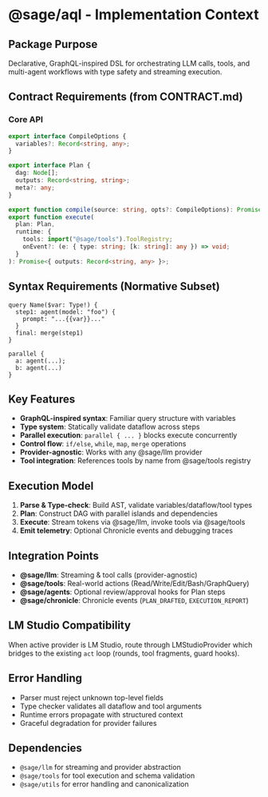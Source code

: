 # @sage/aql - Implementation Context

## Package Purpose
Declarative, GraphQL-inspired DSL for orchestrating LLM calls, tools, and multi-agent workflows with type safety and streaming execution.

## Contract Requirements (from CONTRACT.md)

### Core API
```ts
export interface CompileOptions {
  variables?: Record<string, any>;
}

export interface Plan {
  dag: Node[];
  outputs: Record<string, string>;
  meta?: any;
}

export function compile(source: string, opts?: CompileOptions): Promise<Plan>;
export function execute(
  plan: Plan,
  runtime: {
    tools: import("@sage/tools").ToolRegistry;
    onEvent?: (e: { type: string; [k: string]: any }) => void;
  }
): Promise<{ outputs: Record<string, any> }>;
```

## Syntax Requirements (Normative Subset)
```aql
query Name($var: Type!) { 
  step1: agent(model: "foo") { 
    prompt: "...{{var}}..." 
  } 
  final: merge(step1) 
}

parallel { 
  a: agent(...); 
  b: agent(...) 
}
```

## Key Features
- **GraphQL-inspired syntax**: Familiar query structure with variables
- **Type system**: Statically validate dataflow across steps
- **Parallel execution**: `parallel { ... }` blocks execute concurrently
- **Control flow**: `if/else`, `while`, `map`, `merge` operations
- **Provider-agnostic**: Works with any @sage/llm provider
- **Tool integration**: References tools by name from @sage/tools registry

## Execution Model
1. **Parse & Type-check**: Build AST, validate variables/dataflow/tool types
2. **Plan**: Construct DAG with parallel islands and dependencies  
3. **Execute**: Stream tokens via @sage/llm, invoke tools via @sage/tools
4. **Emit telemetry**: Optional Chronicle events and debugging traces

## Integration Points
- **@sage/llm**: Streaming & tool calls (provider-agnostic)
- **@sage/tools**: Real-world actions (Read/Write/Edit/Bash/GraphQuery)
- **@sage/agents**: Optional review/approval hooks for Plan steps
- **@sage/chronicle**: Chronicle events (`PLAN_DRAFTED`, `EXECUTION_REPORT`)

## LM Studio Compatibility
When active provider is LM Studio, route through LMStudioProvider which bridges to the existing `act` loop (rounds, tool fragments, guard hooks).

## Error Handling
- Parser must reject unknown top-level fields
- Type checker validates all dataflow and tool arguments
- Runtime errors propagate with structured context
- Graceful degradation for provider failures

## Dependencies  
- `@sage/llm` for streaming and provider abstraction
- `@sage/tools` for tool execution and schema validation
- `@sage/utils` for error handling and canonicalization